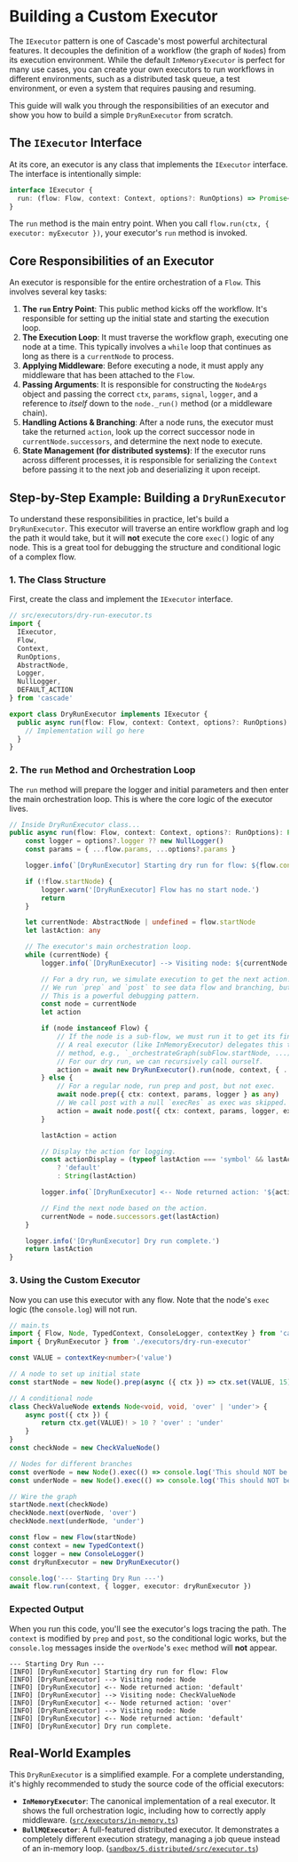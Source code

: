 # Building a Custom Executor

The `IExecutor` pattern is one of Cascade's most powerful architectural features. It decouples the definition of a workflow (the graph of `Node`s) from its execution environment. While the default `InMemoryExecutor` is perfect for many use cases, you can create your own executors to run workflows in different environments, such as a distributed task queue, a test environment, or even a system that requires pausing and resuming.

This guide will walk you through the responsibilities of an executor and show you how to build a simple `DryRunExecutor` from scratch.

## The `IExecutor` Interface

At its core, an executor is any class that implements the `IExecutor` interface. The interface is intentionally simple:

```typescript
interface IExecutor {
  run: (flow: Flow, context: Context, options?: RunOptions) => Promise<any>
}
```

The `run` method is the main entry point. When you call `flow.run(ctx, { executor: myExecutor })`, your executor's `run` method is invoked.

## Core Responsibilities of an Executor

An executor is responsible for the entire orchestration of a `Flow`. This involves several key tasks:

1. **The `run` Entry Point**: This public method kicks off the workflow. It's responsible for setting up the initial state and starting the execution loop.
2. **The Execution Loop**: It must traverse the workflow graph, executing one node at a time. This typically involves a `while` loop that continues as long as there is a `currentNode` to process.
3. **Applying Middleware**: Before executing a node, it must apply any middleware that has been attached to the `Flow`.
4. **Passing Arguments**: It is responsible for constructing the `NodeArgs` object and passing the correct `ctx`, `params`, `signal`, `logger`, and a reference to *itself* down to the `node._run()` method (or a middleware chain).
5. **Handling Actions & Branching**: After a node runs, the executor must take the returned `action`, look up the correct successor node in `currentNode.successors`, and determine the next node to execute.
6. **State Management (for distributed systems)**: If the executor runs across different processes, it is responsible for serializing the `Context` before passing it to the next job and deserializing it upon receipt.

## Step-by-Step Example: Building a `DryRunExecutor`

To understand these responsibilities in practice, let's build a `DryRunExecutor`. This executor will traverse an entire workflow graph and log the path it would take, but it will **not** execute the core `exec()` logic of any node. This is a great tool for debugging the structure and conditional logic of a complex flow.

### 1. The Class Structure

First, create the class and implement the `IExecutor` interface.

```typescript
// src/executors/dry-run-executor.ts
import {
  IExecutor,
  Flow,
  Context,
  RunOptions,
  AbstractNode,
  Logger,
  NullLogger,
  DEFAULT_ACTION
} from 'cascade'

export class DryRunExecutor implements IExecutor {
  public async run(flow: Flow, context: Context, options?: RunOptions): Promise<any> {
    // Implementation will go here
  }
}
```

### 2. The `run` Method and Orchestration Loop

The `run` method will prepare the logger and initial parameters and then enter the main orchestration loop. This is where the core logic of the executor lives.

```typescript
// Inside DryRunExecutor class...
public async run(flow: Flow, context: Context, options?: RunOptions): Promise<any> {
    const logger = options?.logger ?? new NullLogger()
    const params = { ...flow.params, ...options?.params }

    logger.info(`[DryRunExecutor] Starting dry run for flow: ${flow.constructor.name}`)

    if (!flow.startNode) {
        logger.warn('[DryRunExecutor] Flow has no start node.')
        return
    }

    let currentNode: AbstractNode | undefined = flow.startNode
    let lastAction: any

    // The executor's main orchestration loop.
    while (currentNode) {
        logger.info(`[DryRunExecutor] --> Visiting node: ${currentNode.constructor.name}`)

        // For a dry run, we simulate execution to get the next action.
        // We run `prep` and `post` to see data flow and branching, but SKIP `exec`.
        // This is a powerful debugging pattern.
        const node = currentNode
        let action

        if (node instanceof Flow) {
            // If the node is a sub-flow, we must run it to get its final action.
            // A real executor (like InMemoryExecutor) delegates this to a helper
            // method, e.g., `_orchestrateGraph(subFlow.startNode, ...)`.
            // For our dry run, we can recursively call ourself.
            action = await new DryRunExecutor().run(node, context, { ...options, params })
        } else {
            // For a regular node, run prep and post, but not exec.
            await node.prep({ ctx: context, params, logger } as any)
            // We call post with a null `execRes` as exec was skipped.
            action = await node.post({ ctx: context, params, logger, execRes: null } as any)
        }

        lastAction = action

        // Display the action for logging.
        const actionDisplay = (typeof lastAction === 'symbol' && lastAction === DEFAULT_ACTION)
            ? 'default'
            : String(lastAction)

        logger.info(`[DryRunExecutor] <-- Node returned action: '${actionDisplay}'`)

        // Find the next node based on the action.
        currentNode = node.successors.get(lastAction)
    }

    logger.info('[DryRunExecutor] Dry run complete.')
    return lastAction
}
```

### 3. Using the Custom Executor

Now you can use this executor with any flow. Note that the node's `exec` logic (the `console.log`) will not run.

```typescript
// main.ts
import { Flow, Node, TypedContext, ConsoleLogger, contextKey } from 'cascade'
import { DryRunExecutor } from './executors/dry-run-executor'

const VALUE = contextKey<number>('value')

// A node to set up initial state
const startNode = new Node().prep(async ({ ctx }) => ctx.set(VALUE, 15))

// A conditional node
class CheckValueNode extends Node<void, void, 'over' | 'under'> {
    async post({ ctx }) {
        return ctx.get(VALUE)! > 10 ? 'over' : 'under'
    }
}
const checkNode = new CheckValueNode()

// Nodes for different branches
const overNode = new Node().exec(() => console.log('This should NOT be logged!'))
const underNode = new Node().exec(() => console.log('This should NOT be logged either!'))

// Wire the graph
startNode.next(checkNode)
checkNode.next(overNode, 'over')
checkNode.next(underNode, 'under')

const flow = new Flow(startNode)
const context = new TypedContext()
const logger = new ConsoleLogger()
const dryRunExecutor = new DryRunExecutor()

console.log('--- Starting Dry Run ---')
await flow.run(context, { logger, executor: dryRunExecutor })
```

### Expected Output

When you run this code, you'll see the executor's logs tracing the path. The `context` is modified by `prep` and `post`, so the conditional logic works, but the `console.log` messages inside the `overNode`'s `exec` method will **not** appear.

```
--- Starting Dry Run ---
[INFO] [DryRunExecutor] Starting dry run for flow: Flow
[INFO] [DryRunExecutor] --> Visiting node: Node
[INFO] [DryRunExecutor] <-- Node returned action: 'default'
[INFO] [DryRunExecutor] --> Visiting node: CheckValueNode
[INFO] [DryRunExecutor] <-- Node returned action: 'over'
[INFO] [DryRunExecutor] --> Visiting node: Node
[INFO] [DryRunExecutor] <-- Node returned action: 'default'
[INFO] [DryRunExecutor] Dry run complete.
```

## Real-World Examples

This `DryRunExecutor` is a simplified example. For a complete understanding, it's highly recommended to study the source code of the official executors:

- **`InMemoryExecutor`**: The canonical implementation of a real executor. It shows the full orchestration logic, including how to correctly apply middleware. ([`src/executors/in-memory.ts`](https://github.com/gorango/cascade/tree/master/src/executors/in-memory.ts))
- **`BullMQExecutor`**: A full-featured distributed executor. It demonstrates a completely different execution strategy, managing a job queue instead of an in-memory loop. ([`sandbox/5.distributed/src/executor.ts`](https://github.com/gorango/cascade/tree/master/sandbox/5.distributed/src/executor.ts))
